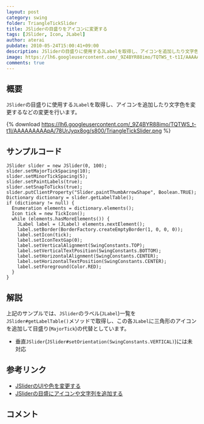 ```yaml
---
layout: post
category: swing
folder: TriangleTickSlider
title: JSliderの目盛りをアイコンに変更する
tags: [JSlider, Icon, JLabel]
author: aterai
pubdate: 2010-05-24T15:00:41+09:00
description: JSliderの目盛りに使用するJLabelを取得し、アイコンを追加したり文字色を変更するなどの変更を行います。
image: https://lh6.googleusercontent.com/_9Z4BYR88imo/TQTWS_t-t1I/AAAAAAAAApA/78UrJyqx8og/s800/TriangleTickSlider.png
comments: true
---
```

## 概要
`JSlider`の目盛りに使用する`JLabel`を取得し、アイコンを追加したり文字色を変更するなどの変更を行います。

{% download https://lh6.googleusercontent.com/_9Z4BYR88imo/TQTWS_t-t1I/AAAAAAAAApA/78UrJyqx8og/s800/TriangleTickSlider.png %}

## サンプルコード
<pre class="prettyprint"><code>JSlider slider = new JSlider(0, 100);
slider.setMajorTickSpacing(10);
slider.setMinorTickSpacing(5);
slider.setPaintLabels(true);
slider.setSnapToTicks(true);
slider.putClientProperty("Slider.paintThumbArrowShape", Boolean.TRUE);
Dictionary dictionary = slider.getLabelTable();
if (dictionary != null) {
  Enumeration elements = dictionary.elements();
  Icon tick = new TickIcon();
  while (elements.hasMoreElements()) {
    JLabel label = (JLabel) elements.nextElement();
    label.setBorder(BorderFactory.createEmptyBorder(1, 0, 0, 0));
    label.setIcon(tick);
    label.setIconTextGap(0);
    label.setVerticalAlignment(SwingConstants.TOP);
    label.setVerticalTextPosition(SwingConstants.BOTTOM);
    label.setHorizontalAlignment(SwingConstants.CENTER);
    label.setHorizontalTextPosition(SwingConstants.CENTER);
    label.setForeground(Color.RED);
  }
}
</code></pre>

## 解説
上記のサンプルでは、`JSlider`のラベル(`JLabel`)一覧を`JSlider#getLabelTable()`メソッドで取得し、この各`JLabel`に三角形のアイコンを追加して目盛り(`MajorTick`)の代替としています。

- 垂直`JSlider`(`JSlider#setOrientation(SwingConstants.VERTICAL)`)には未対応

<!-- dummy comment line for breaking list -->

## 参考リンク
- [JSliderのUIや色を変更する](https://ateraimemo.com/Swing/VolumeSlider.html)
- [JSliderの目盛にアイコンや文字列を追加する](https://ateraimemo.com/Swing/SliderLabelTable.html)

<!-- dummy comment line for breaking list -->

## コメント
